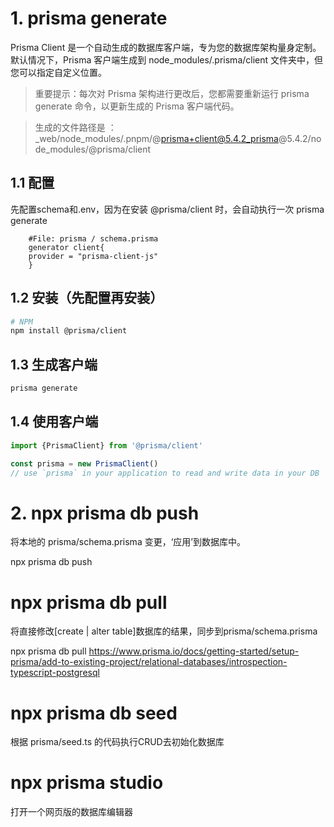 # 1. prisma generate

Prisma Client 是一个自动生成的数据库客户端，专为您的数据库架构量身定制。默认情况下，Prisma 客户端生成到
node_modules/.prisma/client 文件夹中，但您可以指定自定义位置。

> 重要提示：每次对 Prisma 架构进行更改后，您都需要重新运行 prisma generate 命令，以更新生成的 Prisma 客户端代码。

> 生成的文件路径是 ：_web/node_modules/.pnpm/@prisma+client@5.4.2_prisma@5.4.2/node_modules/@prisma/client

## 1.1 配置

先配置schema和.env，因为在安装 @prisma/client 时，会自动执行一次 prisma generate

```
    #File: prisma / schema.prisma
    generator client{
    provider = "prisma-client-js"
    }
```

## 1.2 安装（先配置再安装）

```bash
# NPM 
npm install @prisma/client
```

## 1.3 生成客户端

```bash
prisma generate
```

## 1.4 使用客户端

```javascript
import {PrismaClient} from '@prisma/client'

const prisma = new PrismaClient()
// use `prisma` in your application to read and write data in your DB
```

# 2. npx prisma db push

将本地的 prisma/schema.prisma 变更，‘应用’到数据库中。

npx prisma db push

# npx prisma db pull

将直接修改[create | alter table]数据库的结果，同步到prisma/schema.prisma

npx prisma db pull
https://www.prisma.io/docs/getting-started/setup-prisma/add-to-existing-project/relational-databases/introspection-typescript-postgresql

# npx prisma db seed

根据 prisma/seed.ts 的代码执行CRUD去初始化数据库

# npx prisma studio

打开一个网页版的数据库编辑器

